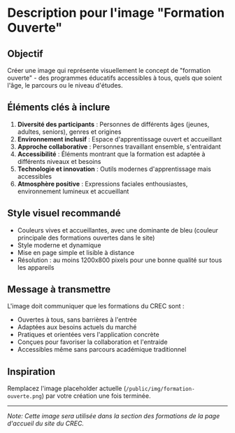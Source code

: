 # Description pour l'image "Formation Ouverte"

## Objectif
Créer une image qui représente visuellement le concept de "formation ouverte" - des programmes éducatifs accessibles à tous, quels que soient l'âge, le parcours ou le niveau d'études.

## Éléments clés à inclure
1. **Diversité des participants** : Personnes de différents âges (jeunes, adultes, seniors), genres et origines
2. **Environnement inclusif** : Espace d'apprentissage ouvert et accueillant
3. **Approche collaborative** : Personnes travaillant ensemble, s'entraidant
4. **Accessibilité** : Éléments montrant que la formation est adaptée à différents niveaux et besoins
5. **Technologie et innovation** : Outils modernes d'apprentissage mais accessibles
6. **Atmosphère positive** : Expressions faciales enthousiastes, environnement lumineux et accueillant

## Style visuel recommandé
- Couleurs vives et accueillantes, avec une dominante de bleu (couleur principale des formations ouvertes dans le site)
- Style moderne et dynamique
- Mise en page simple et lisible à distance
- Résolution : au moins 1200x800 pixels pour une bonne qualité sur tous les appareils

## Message à transmettre
L'image doit communiquer que les formations du CREC sont :
- Ouvertes à tous, sans barrières à l'entrée
- Adaptées aux besoins actuels du marché
- Pratiques et orientées vers l'application concrète
- Conçues pour favoriser la collaboration et l'entraide
- Accessibles même sans parcours académique traditionnel

## Inspiration
Remplacez l'image placeholder actuelle (`/public/img/formation-ouverte.png`) par votre création une fois terminée.

---
*Note: Cette image sera utilisée dans la section des formations de la page d'accueil du site du CREC.*
